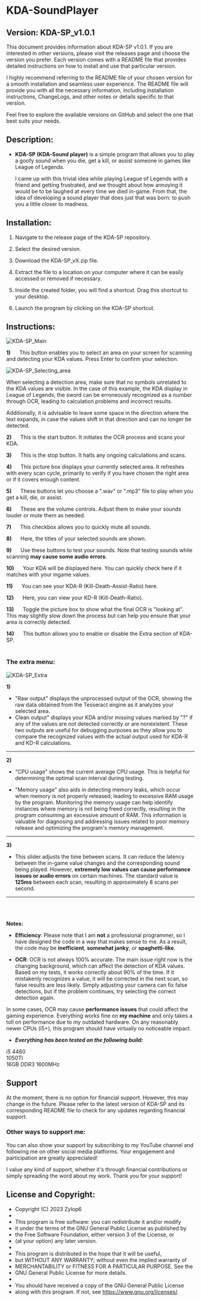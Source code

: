
  

# KDA-SoundPlayer

## Version: KDA-SP_v1.0.1

  
This document provides information about KDA-SP v1.0.1. If you are interested in other versions, please visit the releases page and choose the version you prefer. Each version comes with a README file that provides detailed instructions on how to install and use that particular version.

I highly recommend referring to the README file of your chosen version for a smooth installation and seamless user experience. The README file will provide you with all the necessary information, including installation instructions, ChangeLogs, and other notes or details specific to that version.

Feel free to explore the available versions on GitHub and select the one that best suits your needs.

## **Description:**


* **KDA-SP (KDA-Sound player)** is a simple program that allows you to play a goofy sound when you die, get a kill, or assist someone in games like League of Legends.

	I came up with this trivial idea while playing League of Legends with a friend and getting frustrated, and we thought about how annoying it would be to be laughed at every time we died in-game. From that, the idea of developing a sound player that does just that was born: to push you a little closer to madness.

## Installation:
1.  Navigate to the release page of the KDA-SP repository.
    
2. Select the desired version.
    
3. Download the KDA-SP_vX.zip file.
    
4. Extract the file to a location on your computer where it can be easily accessed or removed if necessary.
    
5.  Inside the created folder, you will find a shortcut. Drag this shortcut to your desktop.

6. Launch the program by clicking on the KDA-SP shortcut.

## Instructions:

![KDA-SP_Main](https://github.com/Zylop6/KDA-SP/assets/124086107/5de05bc8-7fc0-415c-bbea-efc085375847)

 **1)** &nbsp;&nbsp;&nbsp;&nbsp;&nbsp;This button enables you to select an area on your screen for scanning 
and detecting your KDA values. Press Enter to confirm your selection.

![KDA-SP_Selecting_area](https://github.com/Zylop6/KDA-SP/assets/124086107/31190770-32d8-4935-be5e-146229aea136)

 When selecting a detection area, make sure that no symbols unrelated to the KDA values are visible. In the case of this example, the KDA display in League of Legends, the sword can be erroneously recognized as a number through OCR, leading to calculation problems and incorrect results.

Additionally, it is advisable to leave some space in the direction where the text expands, in case the values shift in that direction and can no longer be detected.

**2)** &nbsp;&nbsp;&nbsp;&nbsp;&nbsp;This is the start button. It initiates the OCR process and scans your KDA.

**3)** &nbsp;&nbsp;&nbsp;&nbsp;&nbsp;This is the stop button. It halts any ongoing calculations and scans.

**4)** &nbsp;&nbsp;&nbsp;&nbsp;&nbsp;This picture box displays your currently selected area. It refreshes with every scan cycle, primarily to  verify 
if you have chosen the right area or if it covers enough content.

**5)** &nbsp;&nbsp;&nbsp;&nbsp;&nbsp;These buttons let you choose a ".wav" or ".mp3" file to play when you get a kill, die, or assist.

**6)** &nbsp;&nbsp;&nbsp;&nbsp;&nbsp;These are the volume controls. Adjust them to make your sounds louder or mute them as needed.

**7)** &nbsp;&nbsp;&nbsp;&nbsp;&nbsp;This checkbox allows you to quickly mute all sounds.

**8)** &nbsp;&nbsp;&nbsp;&nbsp;&nbsp;Here, the titles of your selected sounds are shown.

**9)** &nbsp;&nbsp;&nbsp;&nbsp;&nbsp;Use these buttons to test your sounds. Note that testing sounds while scanning **may cause some audio errors**.

**10)** &nbsp;&nbsp;&nbsp;&nbsp;&nbsp;Your KDA will be displayed here. You can quickly check here if it matches with your ingame values.

**11)** &nbsp;&nbsp;&nbsp;&nbsp;&nbsp;You can see your KDA-R (Kill-Death-Assist-Ratio) here.

**12)** &nbsp;&nbsp;&nbsp;&nbsp;&nbsp;Here, you can view your KD-R (Kill-Death-Ratio).

**13)** &nbsp;&nbsp;&nbsp;&nbsp;&nbsp;Toggle the picture box to show what the final OCR is "looking at". This may slightly slow down the process but can help you ensure that your area is correctly detected.

**14)** &nbsp;&nbsp;&nbsp;&nbsp;&nbsp;This button allows you to enable or disable the Extra section of KDA-SP.
<br /><br />
### The extra menu:
![KDA-SP_Extra](https://github.com/Zylop6/KDA-SP/assets/124086107/27ea031e-9cb0-4f3e-a727-4d2a65b10f30)

**1)** 
* "Raw output" displays the unprocessed output of the OCR, showing the raw data obtained from the Tesseract engine as it analyzes your selected area.
* Clean output" displays your KDA and/or missing values marked by "?" if any of the values are not detected correctly or are nonexistent.
These two outputs are useful for debugging purposes as they allow you to compare the recognized values with the actual output used for KDA-R and KD-R calculations.
___
**2)** 
* "CPU usage" shows the current average CPU usage. This is helpful for determining the optimal scan interval during testing.

* "Memory usage" also aids in detecting memory leaks, which occur when memory is not properly released, leading to excessive RAM usage by the program. Monitoring the memory usage can help identify instances where memory is not being freed correctly, resulting in the program consuming an excessive amount of RAM. This information is valuable for diagnosing and addressing issues related to poor memory release and optimizing the program's memory management.
___
**3)** 
* This slider adjusts the time between scans. It can reduce the latency between the in-game value changes and the corresponding sound being played. However, **extremely low values can cause performance issues or audio errors** on certain machines. The standard value is **125ms** between each scan, resulting in approximately 8 scans per second.
___
<br /><br />

**Notes:**

* **Efficiency**:
Please note that I am **not** a professional programmer, so I have designed the code in a way that makes sense to me. As a result, the code may be **inefficient**, **somewhat janky**, or **spaghetti-like**.

 * **OCR**: 
OCR is not always 100% accurate. The main issue right now is the changing background, which can affect the detection of KDA values. Based on my tests, it works correctly about 90% of the time. If it mistakenly recognizes a value, it will be corrected in the next scan, so false results are less likely. Simply adjusting your camera can fix false detections, but if the problem continues, try selecting the correct detection again.

In some cases, OCR may cause **performance issues** that could affect the gaming experience. Everything works fine on **my machine** and only takes a toll on performance due to my outdated hardware. On any reasonably newer CPUs (i5+), this program should have virtually no noticeable impact.

* ***Everything has been tested on the following build:***

i5 4460 ⠀  
1050TI ⠀  
16GB DDR3 1600MHz 

##


## Support

At the moment, there is no option for financial support. However, this may change in the future. Please refer to the latest version of KDA-SP and its corresponding README file to check for any updates regarding financial support.

### Other ways to support me:
You can also show your support by subscribing to my YouTube channel and following me on other social media platforms. Your engagement and participation are greatly appreciated!

I value any kind of support, whether it's through financial contributions or simply spreading the word about my work. Thank you for your support!




## License and Copyright:

 * Copyright (C) 2023 Zylop6
 *
 * This program is free software: you can redistribute it and/or modify
 * it under the terms of the GNU General Public License as published by
 * the Free Software Foundation, either version 3 of the License, or
 * (at your option) any later version.
 *
 * This program is distributed in the hope that it will be useful,
 * but WITHOUT ANY WARRANTY; without even the implied warranty of
 * MERCHANTABILITY or FITNESS FOR A PARTICULAR PURPOSE. See the
 * GNU General Public License for more details.
 *
 * You should have received a copy of the GNU General Public License
 * along with this program. If not, see <https://www.gnu.org/licenses/>.
